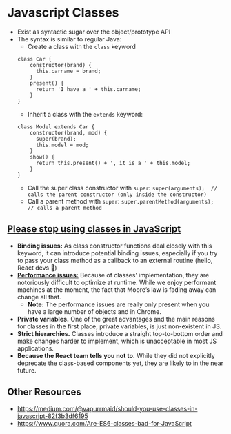 # Javascript Classes
* Exist as syntactic sugar over the object/prototype API
* The syntax is similar to regular Java:
  * Create a class with the `class` keyword
  ```
  class Car {
      constructor(brand) {
        this.carname = brand;
      }
      present() {
        return 'I have a ' + this.carname;
      }
  }
  ```
  * Inherit a class with the `extends` keyword:
  ```
  class Model extends Car {
      constructor(brand, mod) {
        super(brand);
        this.model = mod;
      }
      show() {
        return this.present() + ', it is a ' + this.model;
      }
  }
  ```
  * Call the super class constructor with `super`: `super(arguments);  // calls the parent constructor (only inside the constructor)`
  * Call a parent method with `super`: `super.parentMethod(arguments);  // calls a parent method`

## [Please stop using classes in JavaScript](https://everyday.codes/javascript/please-stop-using-classes-in-javascript/)

* __Binding issues:__ As class constructor functions deal closely with this keyword, it can introduce potential binding issues, especially if you try to pass your class method as a callback to an external routine (hello, React devs 👋)
* [__Performance issues:__](https://medium.com/@gregsolo/es6-classes-vs-prototypes-performance-overview-dcab1e2fca9b) Because of classes’ implementation, they are notoriously difficult to optimize at runtime. While we enjoy performant machines at the moment, the fact that Moore’s law is fading away can change all that.
  * __Note:__ The performance issues are really only present when you have a large number of objects and in Chrome.
* __Private variables.__ One of the great advantages and the main reasons for classes in the first place, private variables, is just non-existent in JS.
* __Strict hierarchies.__ Classes introduce a straight top-to-bottom order and make changes harder to implement, which is unacceptable in most JS applications.
* __Because the React team tells you not to.__ While they did not explicitly deprecate the class-based components yet, they are likely to in the near future.

## Other Resources
* https://medium.com/@vapurrmaid/should-you-use-classes-in-javascript-82f3b3df6195
* https://www.quora.com/Are-ES6-classes-bad-for-JavaScript
